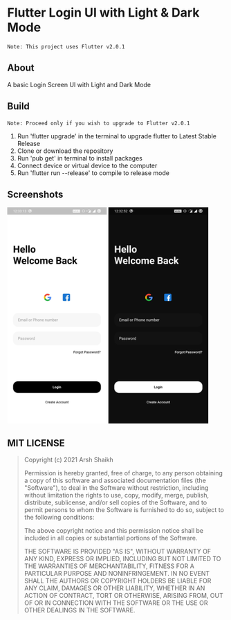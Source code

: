 # Flutter Login UI with Light & Dark Mode

    Note: This project uses Flutter v2.0.1

## About

A basic Login Screen UI with Light and Dark Mode

## Build

    Note: Proceed only if you wish to upgrade to Flutter v2.0.1

1. Run 'flutter upgrade' in the terminal to upgrade flutter to Latest Stable Release
2. Clone or download the repository
3. Run 'pub get' in terminal to install packages
4. Connect device or virtual device to the computer
5. Run 'flutter run --release' to compile to release mode

## Screenshots

<img src="assets/screenshots/light_theme.jpg" height="500em"/>&nbsp;<img src="assets/screenshots/dark_theme.jpg" height="500em" />

## MIT LICENSE

> Copyright (c) 2021 Arsh Shaikh
>
> Permission is hereby granted, free of charge, to any person obtaining a copy
> of this software and associated documentation files (the "Software"), to deal
> in the Software without restriction, including without limitation the rights
> to use, copy, modify, merge, publish, distribute, sublicense, and/or sell
> copies of the Software, and to permit persons to whom the Software is
> furnished to do so, subject to the following conditions:
>
> The above copyright notice and this permission notice shall be included in all
> copies or substantial portions of the Software.
>
> THE SOFTWARE IS PROVIDED "AS IS", WITHOUT WARRANTY OF ANY KIND, EXPRESS OR
> IMPLIED, INCLUDING BUT NOT LIMITED TO THE WARRANTIES OF MERCHANTABILITY,
> FITNESS FOR A PARTICULAR PURPOSE AND NONINFRINGEMENT. IN NO EVENT SHALL THE
> AUTHORS OR COPYRIGHT HOLDERS BE LIABLE FOR ANY CLAIM, DAMAGES OR OTHER
> LIABILITY, WHETHER IN AN ACTION OF CONTRACT, TORT OR OTHERWISE, ARISING FROM,
> OUT OF OR IN CONNECTION WITH THE SOFTWARE OR THE USE OR OTHER DEALINGS IN THE
> SOFTWARE.
